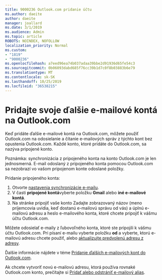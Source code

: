 ```yaml
---
title: 9000236 Outlook.com pridanie účtu
ms.author: daeite
author: daeite
manager: joallard
ms.date: 3/1/2019
ms.audience: Admin
ms.topic: article
ROBOTS: NOINDEX, NOFOLLOW
localization_priority: Normal
ms.custom:
- "1819"
- "9000236"
ms.openlocfilehash: a7eed96ea74b037adaa39bbe2d91936d65fe54c3
ms.sourcegitcommit: 0b06093dabd685f76cc39b1d7c0f8b03883b6e79
ms.translationtype: MT
ms.contentlocale: sk-SK
ms.lasthandoff: 10/25/2019
ms.locfileid: "36538215"
---
```

# <a name="add-your-other-email-accounts-to-outlookcom"></a>Pridajte svoje ďalšie e-mailové kontá na Outlook.com

Keď pridáte ďalšie e-mailové kontá na Outlook.com, môžete použiť Outlook.com na odosielanie a čítanie e-mailových správ z týchto kont bez opustenia Outlook.com. Každé konto, ktoré pridáte do Outlook.com, sa nazýva pripojené konto.

Poznámka: synchronizácia z pripojeného konta na konto Outlook.com je len jednosmerná. E-mail odoslaný z pripojeného konta pomocou Outlook.com sa nezobrazí vo vašom pripojenom konte odoslané položky.

Pridanie pripojeného konta:

1. Otvorte [nastavenia synchronizácie e-mailu](https://go.microsoft.com/fwlink/?linkid=875264).
2. V časti **pripojené kontá**vyberte položku **Gmail** alebo **iné e-mailové kontá**.
3. Na stránke pripojiť vaše konto Zadajte zobrazovaný názov (meno príjemcovia uvidia, keď dostanú e-mailovú správu od vás) a úplnú e-mailovú adresu a heslo e-mailového konta, ktoré chcete pripojiť k vášmu účtu Outlook.com.

Môžete odosielať e-maily z ľubovoľného konta, ktoré ste pripojili k vášmu účtu Outlook.com. Pri písaní e-mailu vyberte položku **od** a vyberte, ktorú e-mailovú adresu chcete použiť, alebo [aktualizujte predvolenú adresu z adresy](https://go.microsoft.com/fwlink/?linkid=875264).

Ďalšie informácie nájdete v téme [Pridanie ďalších e-mailových kont do Outlook.com](https://support.office.com/article/c5224df4-5885-4e79-91ba-523aa743f0ba?wt.mc_id=Office_Outlook_com_Alchemy).

Ak chcete vytvoriť novú e-mailovú adresu, ktorá používa rovnaké Outlook.com konto, prečítajte si [Pridať alebo odstrániť e-mailový alias](https://support.office.com/article/459b1989-356d-40fa-a689-8f285b13f1f2?wt.mc_id=Office_Outlook_com_Alchemy).